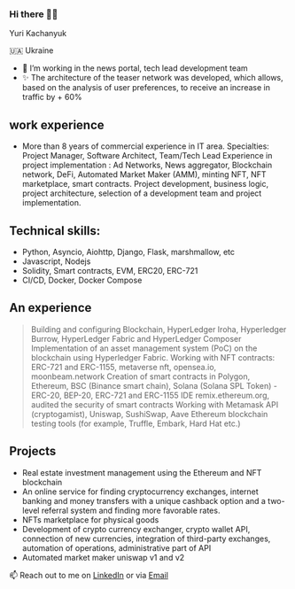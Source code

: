 ### Hi there 👋🏽

Yuri Kachanyuk

🇺🇦 Ukraine

- 💠 I’m working in the news portal, tech lead development team
- ✨ The architecture of the teaser network was developed, which allows, based on the analysis of user preferences, to receive an increase in traffic by + 60%

## work experience

- More than 8 years of commercial experience in IT area.
Specialties: Project Manager, Software Architect, Team/Tech Lead
Experience in project implementation : Ad Networks, News aggregator, Blockchain network, DeFi, Automated Market Maker (AMM), minting NFT, NFT marketplace, smart contracts.
Project development, business logic, project architecture, selection of a development team and project implementation.


## Technical skills:
- Python, Asyncio, Aiohttp, Django, Flask, marshmallow, etc
- Javascript, Nodejs
- Solidity, Smart contracts, EVM, ERC20, ERC-721
- CI/CD, Docker, Docker Compose


## An experience

> Building and configuring Blockchain, HyperLedger Iroha, Hyperledger Burrow, HyperLedger Fabric and HyperLedger Composer
Implementation of an asset management system (PoC) on the blockchain using Hyperledger Fabric.
Working with NFT contracts: ERC-721 and ERC-1155, metaverse nft, opensea.io, moonbeam.network
Creation of smart contracts in Polygon, Ethereum, BSC (Binance smart chain), Solana (Solana SPL Token) - ERC-20, BEP-20, ERC-721 and ERC-1155
IDE remix.ethereum.org, audited the security of smart contracts
Working with Metamask API (cryptogamist), Uniswap, SushiSwap, Aave
Ethereum blockchain testing tools (for example, Truffle, Embark, Hard Hat etc.)


## Projects

- Real estate investment management using the Ethereum and NFT blockchain
- An online service for finding cryptocurrency exchanges, internet banking and money transfers with a unique cashback option and a two-level referral system and finding more favorable rates.
- NFTs marketplace for physical goods
- Development of crypto currency exchanger, crypto wallet API, connection of new currencies, integration of third-party exchanges, automation of operations, administrative part of API
- Automated market maker uniswap v1 and v2



📫 Reach out to me on [LinkedIn](https://www.linkedin.com/in/yuri-kachanyuk/) or via [Email](mailto:wku@ukr.net)

<!--
**mniverthi/mniverthi** is a ✨ _special_ ✨ repository because its `README.md` (this file) appears on your GitHub profile.

Here are some ideas to get you started:

- 👯 I’m looking to collaborate on ...
- 🤔 I’m looking for help with ...
- 💬 Ask me about ...
- 😄 Pronouns: ...
- ⚡ Fun fact: ...
-->
